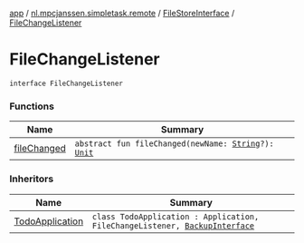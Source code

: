 [app](../../../index.md) / [nl.mpcjanssen.simpletask.remote](../../index.md) / [FileStoreInterface](../index.md) / [FileChangeListener](.)

# FileChangeListener

`interface FileChangeListener`

### Functions

| Name | Summary |
|---|---|
| [fileChanged](file-changed.md) | `abstract fun fileChanged(newName: `[`String`](https://kotlinlang.org/api/latest/jvm/stdlib/kotlin/-string/index.html)`?): `[`Unit`](https://kotlinlang.org/api/latest/jvm/stdlib/kotlin/-unit/index.html) |

### Inheritors

| Name | Summary |
|---|---|
| [TodoApplication](../../../nl.mpcjanssen.simpletask/-todo-application/index.md) | `class TodoApplication : Application, FileChangeListener, `[`BackupInterface`](../../-backup-interface/index.md) |

